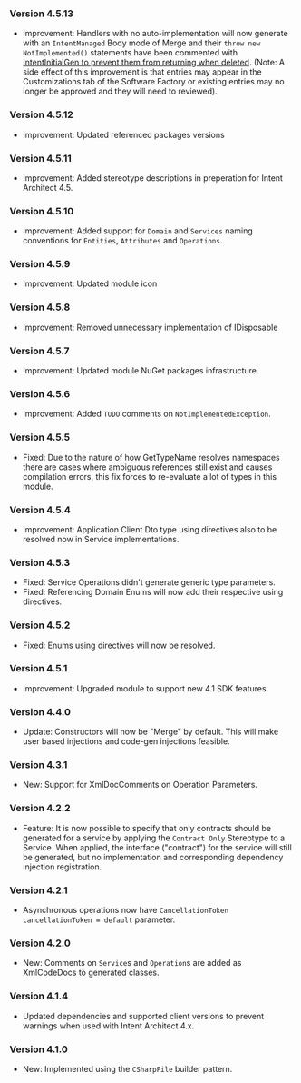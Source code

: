 ### Version 4.5.13

- Improvement: Handlers with no auto-implementation will now generate with an `IntentManaged` Body mode of Merge and their `throw new NotImplemented()` statements have been commented with [IntentInitialGen to prevent them from returning when deleted](https://docs.intentarchitect.com/articles/application-development/code-management/code-management-csharp/code-management-csharp.html#the--intentinitialgen-instruction). (Note: A side effect of this improvement is that entries may appear in the Customizations tab of the Software Factory or existing entries may no longer be approved and they will need to reviewed).

### Version 4.5.12

- Improvement: Updated referenced packages versions

### Version 4.5.11

- Improvement: Added stereotype descriptions in preperation for Intent Architect 4.5. 

### Version 4.5.10

- Improvement: Added support for `Domain` and `Services` naming conventions for `Entities`, `Attributes` and `Operations`.

### Version 4.5.9

- Improvement: Updated module icon

### Version 4.5.8

- Improvement: Removed unnecessary implementation of IDisposable 

### Version 4.5.7

- Improvement: Updated module NuGet packages infrastructure.

### Version 4.5.6

- Improvement: Added `TODO` comments on `NotImplementedException`.

### Version 4.5.5

- Fixed: Due to the nature of how GetTypeName resolves namespaces there are cases where ambiguous references still exist and causes compilation errors, this fix forces to re-evaluate a lot of types in this module.

### Version 4.5.4

- Improvement: Application Client Dto type using directives also to be resolved now in Service implementations.

### Version 4.5.3

- Fixed: Service Operations didn't generate generic type parameters.
- Fixed: Referencing Domain Enums will now add their respective using directives.

### Version 4.5.2

- Fixed: Enums using directives will now be resolved.

### Version 4.5.1

- Improvement: Upgraded module to support new 4.1 SDK features.

### Version 4.4.0

- Update: Constructors will now be "Merge" by default. This will make user based injections and code-gen injections feasible.

### Version 4.3.1

- New: Support for XmlDocComments on Operation Parameters.

### Version 4.2.2

- Feature: It is now possible to specify that only contracts should be generated for a service by applying the `Contract Only` Stereotype to a Service. When applied, the interface ("contract") for the service will still be generated, but no implementation and corresponding dependency injection registration.

### Version 4.2.1

- Asynchronous operations now have `CancellationToken cancellationToken = default` parameter.

### Version 4.2.0

- New: Comments on `Service`s and `Operation`s are added as XmlCodeDocs to generated classes.

### Version 4.1.4

- Updated dependencies and supported client versions to prevent warnings when used with Intent Architect 4.x.

### Version 4.1.0

- New: Implemented using the `CSharpFile` builder pattern.
